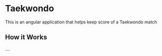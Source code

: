 # Taekwondo

This is an angular application that helps keep score of a Taekwondo match

## How it Works
.... 

